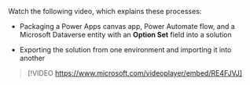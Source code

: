 Watch the following video, which explains these processes:

- Packaging a Power Apps canvas app, Power Automate flow, and a Microsoft Dataverse entity with an **Option Set** field into a solution

- Exporting the solution from one environment and importing it into another

> [!VIDEO https://www.microsoft.com/videoplayer/embed/RE4FJVJ]
